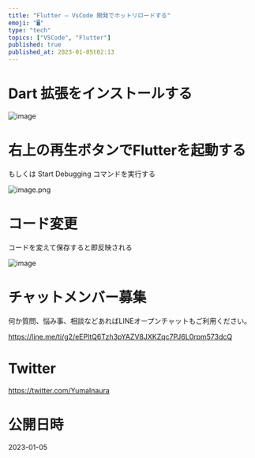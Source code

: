 ```yaml
---
title: "Flutter – VsCode 開発でホットリロードする"
emoji: "🖥"
type: "tech"
topics: ["VSCode", "Flutter"]
published: true
published_at: 2023-01-05t02:13
---
```


# Dart 拡張をインストールする

![image](https://user-images.githubusercontent.com/13635059/210610967-f579c8b4-9206-4969-b24f-f42a1babfa52.png)

# 右上の再生ボタンでFlutterを起動する

もしくは Start Debugging コマンドを実行する

![image.png](https://qiita-image-store.s3.ap-northeast-1.amazonaws.com/0/89618/1eadca66-eb6f-4f04-b8a7-b5a17355980c.png)

# コード変更

コードを変えて保存すると即反映される

![image](https://user-images.githubusercontent.com/13635059/210611221-f5a4567b-2a23-405d-8073-77845659d07f.png)



# チャットメンバー募集


何か質問、悩み事、相談などあればLINEオープンチャットもご利用ください。

https://line.me/ti/g2/eEPltQ6Tzh3pYAZV8JXKZqc7PJ6L0rpm573dcQ


# Twitter

https://twitter.com/YumaInaura


# 公開日時

2023-01-05
